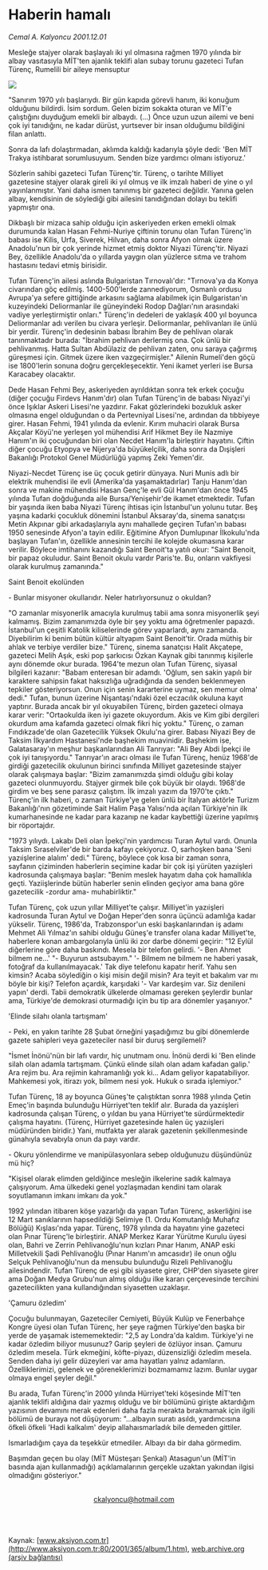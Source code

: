 # Haberin hamalı

*Cemal A. Kalyoncu 2001.12.01*

<div>
 <p class="spot">
  Mesleğe stajyer olarak başlayalı iki yıl olmasına rağmen 1970 yılında bir albay vasıtasıyla MİT'ten ajanlık teklifi alan subay torunu gazeteci Tufan Türenç, Rumelili bir aileye mensuptur
 </p>
 <p class="metin">
 </p>
 <img border="0" src="/web/20020226011013im_/http://www.aksiyon.com.tr/2001/365/resimler/haber.jpg"/>
 <p class="metin">
  "Sanırım 1970 yılı başlarıydı. Bir gün kapıda görevli hanım, iki konuğum olduğunu bildirdi. İsim sordum. Gelen bizim sokakta oturan ve MİT'e çalıştığını duyduğum emekli bir albaydı. (...) Önce uzun uzun ailemi ve beni çok iyi tanıdığını, ne kadar dürüst, yurtsever bir insan olduğumu bildiğini filan anlattı.
 </p>
 <p class="metin">
  Sonra da lafı dolaştırmadan, aklımda kaldığı kadarıyla şöyle dedi: 'Ben MİT Trakya istihbarat sorumlusuyum. Senden bize yardımcı olmanı istiyoruz.'
 </p>
 <p class="metin">
  Sözlerin sahibi gazeteci Tufan Türenç'tir. Türenç, o tarihte Milliyet gazetesine stajyer olarak gireli iki yıl olmuş ve ilk imzalı haberi de yine o yıl yayınlanmıştır. Yani daha ismen tanınmış bir gazeteci değildir. Yanına gelen albay, kendisinin de söylediği gibi ailesini tanıdığından dolayı bu teklifi yapmıştır ona.
 </p>
 <p class="metin">
  Dikbaşlı bir mizaca sahip olduğu için askeriyeden erken emekli olmak durumunda kalan Hasan Fehmi-Nuriye çiftinin torunu olan Tufan Türenç'in babası ise Kilis, Urfa, Siverek, Hilvan, daha sonra Afyon olmak üzere Anadolu'nun bir çok yerinde hizmet etmiş doktor Niyazi Türenç'tir. Niyazi Bey, özellikle Anadolu'da o yıllarda yaygın olan yüzlerce sıtma ve trahom hastasını tedavi etmiş birisidir.
 </p>
 <p class="metin">
  Tufan Türenç'in ailesi aslında Bulgaristan Tırnovalı'dır: "Tırnova'ya da Konya civarından göç edilmiş. 1400-500'lerde zannediyorum, Osmanlı ordusu Avrupa'ya sefere gittiğinde arkasını sağlama alabilmek için Bulgaristan'ın kuzeyindeki Deliormanlar ile güneyindeki Rodop Dağları'nın arasındaki vadiye yerleştirmiştir onları." Türenç'in dedeleri de yaklaşık 400 yıl boyunca Deliormanlar adı verilen bu civara yerleşir. Deliormanlar, pehlivanları ile ünlü bir yerdir. Türenç'in dedesinin babası İbrahim Bey de pehlivan olarak tanınmaktadır burada: "İbrahim pehlivan derlermiş ona. Çok ünlü bir pehlivanmış. Hatta Sultan Abdülaziz de pehlivan zaten, onu saraya çağırmış güreşmesi için. Gitmek üzere iken vazgeçirmişler." Ailenin Rumeli'den göçü ise 1800'lerin sonuna doğru gerçekleşecektir. Yeni ikamet yerleri ise Bursa Karacabey olacaktır.
 </p>
 <p class="metin">
  Dede Hasan Fehmi Bey, askeriyeden ayrıldıktan sonra tek erkek çocuğu (diğer çocuğu Firdevs Hanım'dır) olan Tufan Türenç'in de babası Niyazi'yi önce Işıklar Askeri Lisesi'ne yazdırır. Fakat gözlerindeki bozukluk asker olmasına engel olduğundan o da Pertevniyal Lisesi'ne, ardından da tıbbiyeye girer. Hasan Fehmi, 1941 yılında da evlenir. Kırım muhaciri olarak Bursa Akçalar Köyü'ne yerleşen yol mühendisi Arif Hikmet Bey ile Nazmiye Hanım'ın iki çocuğundan biri olan Necdet Hanım'la birleştirir hayatını. Çiftin diğer çocuğu Etyopya ve Nijerya'da büyükelçilik, daha sonra da Dışişleri Bakanlığı Protokol Genel Müdürlüğü yapmış Zeki Yemen'dir.
 </p>
 <p class="metin">
  Niyazi-Necdet Türenç ise üç çocuk getirir dünyaya. Nuri Munis adlı bir elektrik muhendisi ile evli (Amerika'da yaşamaktadırlar) Tanju Hanım'dan sonra ve makine mühendisi Hasan Genç'le evli Gül Hanım'dan önce 1945 yılında Tufan doğduğunda aile Bursa/Yenişehir'de ikamet etmektedir. Tufan bir yaşında iken baba Niyazi Türenç ihtisas için İstanbul'un yolunu tutar. Beş yaşına kadarki çocukluk dönemini İstanbul Aksaray'da, sinema sanatçısı Metin Akpınar gibi arkadaşlarıyla aynı mahallede geçiren Tufan'ın babası 1950 senesinde Afyon'a tayin edilir. Eğitimine Afyon Dumlupınar İlkokulu'nda başlayan Tufan'ın, özellikle annesinin tercihi ile kolejde okumasına karar verilir. Böylece imtihanını kazandığı Saint Benoit'ta yatılı okur: "Saint Benoit, bir papaz okuludur. Saint Benoit okulu vardır Paris'te. Bu, onların vakfiyesi olarak kurulmuş zamanında."
 </p>
 <p class="metin">
  Saint Benoit ekolünden
 </p>
 <p class="metin">
  - Bunlar misyoner okullarıdır. Neler hatırlıyorsunuz o okuldan?
 </p>
 <p class="metin">
  "O zamanlar misyonerlik amacıyla kurulmuş tabii ama sonra misyonerlik şeyi kalmamış. Bizim zamanımızda öyle bir şey yoktu ama öğretmenler papazdı. İstanbul'un çeşitli Katolik kiliselerinde görev yaparlardı, aynı zamanda. Diyebilirim ki benim bütün kültür altyapım Saint Benoit'tir. Orada müthiş bir ahlak ve terbiye verdiler bize." Türenç, sinema sanatçısı Halit Akçatepe, gazeteci Melih Aşık, eski pop şarkıcısı Özkan Kaynak gibi tanınmış kişilerle aynı dönemde okur burada. 1964'te mezun olan Tufan Türenç, siyasal bilgileri kazanır: "Babam enteresan bir adamdı. 'Oğlum, sen sakin yapılı bir karaktere sahipsin fakat haksızlığa uğradığında da senden beklenmeyen tepkiler gösteriyorsun. Onun için senin kararterine uymaz, sen memur olma' dedi." Tufan, bunun üzerine Nişantaşı'ndaki özel eczacılık okuluna kayıt yaptırır. Burada ancak bir yıl okuyabilen Türenç, birden gazeteci olmaya karar verir: "Ortaokulda iken iyi gazete okuyordum. Akis ve Kim gibi dergileri okurdum ama kafamda gazeteci olmak fikri hiç yoktu." Türenç, o zaman Fındıkzade'de olan Gazetecilik Yüksek Okulu'na girer. Babası Niyazi Bey de Taksim İlkyardım Hastanesi'nde başhekim muavinidir. Başhekim ise, Galatasaray'ın meşhur başkanlarından Ali Tanrıyar: "Ali Bey Abdi İpekçi ile çok iyi tanışıyordu." Tanrıyar'ın aracı olması ile Tufan Türenç, henüz 1968'de girdiği gazetecilik okulunun birinci sınıfında Milliyet gazetesinde stajyer olarak çalışmaya başlar: "Bizim zamanımızda şimdi olduğu gibi kolay gazeteci olunmuyordu. Stajyer girmek bile çok büyük bir olaydı. 1968'de girdim ve beş sene parasız çalıştım. İlk imzalı yazım da 1970'te çıktı." Türenç'in ilk haberi, o zaman Türkiye'ye gelen ünlü bir İtalyan aktörle Turizm Bakanlığı'nın gözetiminde Sait Halim Paşa Yalısı'nda açılan Türkiye'nin ilk kumarhanesinde ne kadar para kazanıp ne kadar kaybettiği üzerine yapılmış bir röportajdır.
 </p>
 <p class="metin">
  "1973 yılıydı. Lakabı Deli olan İpekçi'nin yardımcısı Turan Aytul vardı. Onunla Taksim Sıraselviler'de bir barda kafayı çekiyoruz. O, sarhoşken bana 'Seni yazıişlerine alalım' dedi." Türenç, böylece çok kısa bir zaman sonra, sayfanın çiziminden haberlerin seçimine kadar bir çok işi yürüten yazıişleri kadrosunda çalışmaya başlar: "Benim meslek hayatım daha çok hamallıkla geçti. Yaziişlerinde bütün haberler senin elinden geçiyor ama bana göre gazetecilik -zordur ama- muhabirliktir."
 </p>
 <p class="metin">
  Tufan Türenç, çok uzun yıllar Milliyet'te çalışır. Milliyet'in yazıişleri kadrosunda Turan Aytul ve Doğan Heper'den sonra üçüncü adamlığa kadar yükselir. Türenç, 1986'da, Trabzonspor'un eski başkanlarından iş adamı Mehmet Ali Yılmaz'ın sahibi olduğu Güneş'e transfer olana kadar Milliyet'te, haberlere konan ambargolarıyla ünlü iki zor darbe dönemi geçirir: "12 Eylül diğerlerine göre daha baskındı. Mesela bir telefon gelirdi. '- Ben Ahmet bilmem ne...' "- Buyurun astsubayım." '- Bilmem ne bilmem ne haberi yasak, fotoğraf da kullanılmayacak.' Tak diye telefonu kapatır herif. Yahu sen kimsin? Acaba söylediğin o kişi misin değil misin? Ara teyit et bakalım var mı böyle bir kişi? Telefon açardık, karşıdaki '- Var kardeşim var. Siz denileni yapın' derdi. Tabii demokratik ülkelerde olmaması gereken şeylerdir bunlar ama, Türkiye'de demokrasi oturmadığı için bu tip ara dönemler yaşanıyor."
 </p>
 <p class="metin">
  'Elinde silahı olanla tartışmam'
 </p>
 <p class="metin">
  - Peki, en yakın tarihte 28 Şubat örneğini yaşadığımız bu gibi dönemlerde gazete sahipleri veya gazeteciler nasıl bir duruş sergilemeli?
 </p>
 <p class="metin">
  "İsmet İnönü'nün bir lafı vardır, hiç unutmam onu. İnönü derdi ki 'Ben elinde silah olan adamla tartışmam. Çünkü elinde silah olan adam kafadan galip.' Ara rejim bu. Ara rejimin kahramanlığı yok ki... Adam geliyor kapatabiliyor. Mahkemesi yok, itirazı yok, bilmem nesi yok. Hukuk o sırada işlemiyor."
 </p>
 <p class="metin">
  Tufan Türenç, 18 ay boyunca Güneş'te çalıştıktan sonra 1988 yılında Çetin Emeç'in başında bulunduğu Hürriyet'ten teklif alır. Burada da yazıişleri kadrosunda çalışan Türenç, o yıldan bu yana Hürriyet'te sürdürmektedir çalışma hayatını. (Türenç, Hürriyet gazetesinde halen üç yazıişleri müdüründen biridir.) Yani, mutfakta yer alarak gazetenin şekillenmesinde günahıyla sevabıyla onun da payı vardır.
 </p>
 <p class="metin">
  - Okuru yönlendirme ve manipülasyonlara sebep olduğunuzu düşündünüz mü hiç?
 </p>
 <p class="metin">
  "Kişisel olarak elimden geldiğince mesleğin ilkelerine sadık kalmaya çalışıyorum. Ama ülkedeki genel yozlaşmadan kendini tam olarak soyutlamanın imkanı imkanı da yok."
 </p>
 <p class="metin">
  1992 yılından itibaren köşe yazarlığı da yapan Tufan Türenç, askerliğini ise 12 Mart sanıklarının hapsedildiği Selimiye (1. Ordu Komutanlığı Muhafız Bölüğü) Kışlası'nda yapar. Türenç, 1978 yılında da hayatını yine gazeteci olan Pınar Türenç'le birleştirir. ANAP Merkez Karar Yürütme Kurulu üyesi olan, Bahri ve Zerrin Pehlivanoğlu'nun kızları Pınar Hanım, ANAP eski Milletvekili Şadi Pehlivanoğlu (Pınar Hanım'ın amcasıdır) ile onun oğlu Selçuk Pehlivanoğlu'nun da mensubu bulunduğu Rizeli Pehlivanoğlu ailesindendir. Tufan Türenç de eşi gibi siyasete girer, CHP'den siyasete girer ama Doğan Medya Grubu'nun almış olduğu ilke kararı çerçevesinde tercihini gazetecilikten yana kullandığından siyasetten uzaklaşır.
 </p>
 <p class="metin">
  'Çamuru özledim'
 </p>
 <p class="metin">
  Çocuğu bulunmayan, Gazeteciler Cemiyeti, Büyük Kulüp ve Fenerbahçe Kongre üyesi olan Tufan Türenç, her şeye rağmen Türkiye'den başka bir yerde de yaşamak istememektedir: "2,5 ay Londra'da kaldım. Türkiye'yi ne kadar özledim biliyor musunuz? Garip şeyleri de özlüyor insan. Çamuru özledim mesela. Türk ekmeğini, köfte-piyazı, düzensizliği özledim mesela. Senden daha iyi gelir düzeyleri var ama hayatları yalnız adamların. Özelliklerimizi, gelenek ve göreneklerimizi bozmamamız lazım. Bunlar uygar olmaya engel şeyler değil."
 </p>
 <p class="metin">
  Bu arada, Tufan Türenç'in 2000 yılında Hürriyet'teki köşesinde MİT'ten ajanlık teklifi aldığına dair yazmış olduğu ve bir bölümünü girişte aktardığım yazısının devamını merak edenleri daha fazla merakta bırakmamak için ilgili bölümü de buraya not düşüyorum: "...albayın suratı asıldı, yardımcısına öfkeli öfkeli 'Hadi kalkalım' deyip allahaısmarladık bile demeden gittiler.
 </p>
 <p class="metin">
  Ismarladığım çaya da teşekkür etmediler. Albayı da bir daha görmedim.
 </p>
 <p class="metin">
  Başımdan geçen bu olay (MİT Müsteşarı Şenkal) Atasagun'un (MİT'in basında ajan kullanmadığı) açıklamalarının gerçekle uzaktan yakından ilgisi olmadığını gösteriyor."
 </p>
 <br/>
 <center>
  <a class="anaorta" href="http://web.archive.org/web/20020226011013/mailto:ckalyoncu@hotmail.com">
   ckalyoncu@hotmail.com
  </a>
 </center>
 <br/>
 <br/>
 <br/>
</div>

Kaynak: [www.aksiyon.com.tr](http://www.aksiyon.com.tr:80/2001/365/album/1.htm), [web.archive.org (arşiv bağlantısı)](http://web.archive.org/web/20020226011013/http://www.aksiyon.com.tr:80/2001/365/album/1.htm)
